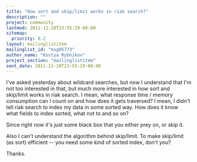 ```yaml
---
title: "How sort and skip/limit works in riak search?"
description: ""
project: community
lastmod: 2011-11-28T23:55:29-08:00
sitemap:
  priority: 0.2
layout: mailinglistitem
mailinglist_id: "msg05773"
author_name: "Kostya Rybnikov"
project_section: "mailinglistitem"
sent_date: 2011-11-28T23:55:29-08:00
---
```



I've asked yesterday about wildcard searches, but now I understand that I'm
not too interested in that, but much more interested in how sort and
skip/limit works in riak search. I mean, what response time / memory
consumption can I count on and how does it gets traversed? I mean, I didn't
tell riak search to index my data in some sorted way. How does it know what
fields to index sorted, what not to and so on?

Since right now it's just some black box that you either prey on, or skip
it.

Also I can't understand the algorithm behind skip/limit. To make skip/limit
(as sort) efficient -- you need some kind of sorted index, don't you?

Thanks.
